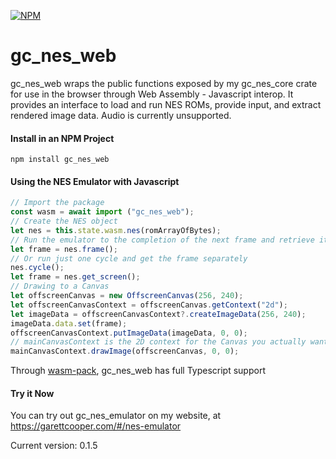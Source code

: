 [![NPM](https://img.shields.io/npm/v/gc_nes_web)](https://www.npmjs.com/package/gc_nes_web)

# gc_nes_web

gc_nes_web wraps the public functions exposed by my gc_nes_core crate for use
in the browser through Web Assembly - Javascript interop. It provides an interface
to load and run NES ROMs, provide input, and extract rendered image data.
Audio is currently unsupported.

#### Install in an NPM Project
`npm install gc_nes_web`

#### Using the NES Emulator with Javascript
```javascript
// Import the package
const wasm = await import ("gc_nes_web");
// Create the NES object
let nes = this.state.wasm.nes(romArrayOfBytes);
// Run the emulator to the completion of the next frame and retrieve it
let frame = nes.frame();
// Or run just one cycle and get the frame separately
nes.cycle();
let frame = nes.get_screen();
// Drawing to a Canvas
let offscreenCanvas = new OffscreenCanvas(256, 240);
let offscreenCanvasContext = offscreenCanvas.getContext("2d");
let imageData = offscreenCanvasContext?.createImageData(256, 240);
imageData.data.set(frame);
offscreenCanvasContext.putImageData(imageData, 0, 0);
// mainCanvasContext is the 2D context for the Canvas you actually want to draw to.
mainCanvasContext.drawImage(offscreenCanvas, 0, 0);
```

Through [wasm-pack](https://github.com/rustwasm/wasm-pack), gc_nes_web has full Typescript support

#### Try it Now

You can try out gc_nes_emulator on my website, at https://garettcooper.com/#/nes-emulator

Current version: 0.1.5

